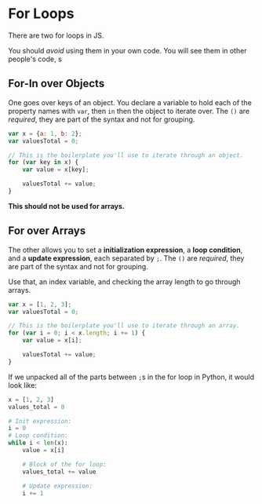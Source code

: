 # For Loops
There are two for loops in JS.

You should _avoid_ using them in your own code.
You will see them in other people's code, s

## For-In over Objects
One goes over keys of an object.
You declare a variable to hold each of the property names with `var`, then `in` then the object to iterate over.
The `()` are _required_, they are part of the syntax and not for grouping.
```js
var x = {a: 1, b: 2};
var valuesTotal = 0;

// This is the boilerplate you'll use to iterate through an object.
for (var key in x) {
    var value = x[key];

    valuesTotal += value;
}
```

**This should not be used for arrays.**

## For over Arrays
The other allows you to set a **initialization expression**, a **loop condition**, and a **update expression**, each separated by `;`.
The `()` are _required_, they are part of the syntax and not for grouping.

Use that, an index variable, and checking the array length to go through arrays.
```js
var x = [1, 2, 3];
var valuesTotal = 0;

// This is the boilerplate you'll use to iterate through an array.
for (var i = 0; i < x.length; i += 1) {
    var value = x[i];

    valuesTotal += value;
}
```

If we unpacked all of the parts between `;`s in the for loop in Python, it would look like:
```py
x = [1, 2, 3]
values_total = 0

# Init expression:
i = 0
# Loop condition:
while i < len(x):
    value = x[i]

    # Block of the for loop:
    values_total += value

    # Update expression:
    i += 1
```
